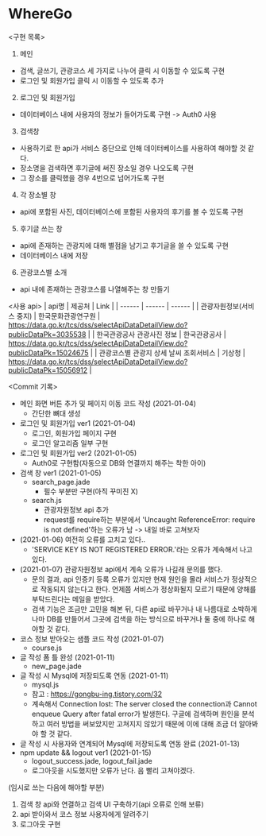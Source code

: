 # WhereGo

<구현 목록>

1. 메인
+ 검색, 글쓰기, 관광코스 세 가지로 나누어 클릭 시 이동할 수 있도록 구현
+ 로그인 및 회원가입 클릭 시 이동할 수 있도록 추가

2. 로그인 및 회원가입
+ 데이터베이스 내에 사용자의 정보가 들어가도록 구현 -> Auth0 사용

3. 검색창
+ 사용하기로 한 api가 서비스 중단으로 인해 데이터베이스를 사용하여 해야할 것 같다.
+ 장소명을 검색하면 후기글에 써진 장소일 경우 나오도록 구현
+ 그 장소를 클릭했을 경우 4번으로 넘어가도록 구현

4. 각 장소별 창
+ api에 포함된 사진, 데이터베이스에 포함된 사용자의 후기를 볼 수 있도록 구현

5. 후기글 쓰는 창
+ api에 존재하는 관광지에 대해 별점을 남기고 후기글을 쓸 수 있도록 구현
+ 데이터베이스 내에 저장

6. 관광코스별 소개
+ api 내에 존재하는 관광코스를 나열해주는 창 만들기


<사용 api>
| api명 | 제공처 | Link |
| ------ | ------ | ------ |
| 관광자원정보(서비스 중지) | 한국문화관광연구원 | https://data.go.kr/tcs/dss/selectApiDataDetailView.do?publicDataPk=3035538 |
| 한국관광공사 관광사진 정보 | 한국관광공사 | https://data.go.kr/tcs/dss/selectApiDataDetailView.do?publicDataPk=15024675 |
| 관광코스별 관광지 상세 날씨 조회서비스 | 기상청 | https://data.go.kr/tcs/dss/selectApiDataDetailView.do?publicDataPk=15056912 |


<Commit 기록>
- 메인 화면 버튼 추가 및 페이지 이동 코드 작성 (2021-01-04)
  + 간단한 뼈대 생성
- 로그인 및 회원가입 ver1 (2021-01-04)
  + 로그인, 회원가입 페이지 구현
  + 로그인 알고리즘 일부 구현
- 로그인 및 회원가입 ver2 (2021-01-05)
  + Auth0로 구현함(자동으로 DB와 연결까지 해주는 착한 아이)
- 검색 창 ver1 (2021-01-05)
  + search_page.jade
    + 필수 부분만 구현(아직 꾸미진 X)
  + search.js
    + 관광자원정보 api 추가
    + request를 require하는 부분에서 'Uncaught ReferenceError: require is not defined'하는 오류가 남 -> 내일 바로 고쳐보자
- (2021-01-06) 여전히 오류를 고치고 있다..
  + 'SERVICE KEY IS NOT REGISTERED ERROR.'라는 오류가 계속해서 나고 있다.
- (2021-01-07) 관광자원정보 api에서 계속 오류가 나길래 문의를 했다.
  + 문의 결과, api 인증키 등록 오류가 있지만 현재 원인을 몰라 서비스가 정상적으로 작동되지 않는다고 한다. 언제쯤 서비스가 정상화될지 모르기 때문에 양해를 부탁드린다는 메일을 받았다.
  + 검색 기능은 조금만 고민을 해본 뒤, 다른 api로 바꾸거나 내 나름대로 소박하게나마 DB를 만들어서 그곳에 검색을 하는 방식으로 바꾸거나 둘 중에 하나로 해야할 것 같다.
- 코스 정보 받아오는 샘플 코드 작성 (2021-01-07)
  + course.js
- 글 작성 폼 틀 완성 (2021-01-11)
  + new_page.jade
- 글 작성 시 Mysql에 저장되도록 연동 (2021-01-11)
  + mysql.js
  + 참고 : https://gongbu-ing.tistory.com/32
  + 계속해서 Connection lost: The server closed the connection과 Cannot enqueue Query after fatal error가 발생한다. 구글에 검색하며 원인을 분석하고 여러 방법을 써보았지만 고쳐지지 않았기 때문에 이에 대해 조금 더 알아봐야 할 것 같다.
- 글 작성 시 사용자와 연계되어 Mysql에 저장되도록 연동 완료 (2021-01-13)
- npm update && logout ver1 (2021-01-15)
  + logout_success.jade, logout_fail.jade
  + 로그아웃을 시도했지만 오류가 난다. 음 빨리 고쳐야겠다.


(임시로 쓰는 다음에 해야할 부분)
1. 검색 창 api와 연결하고 검색 UI 구축하기(api 오류로 인해 보류)
2. api 받아와서 코스 정보 사용자에게 알려주기
3. 로그아웃 구현
